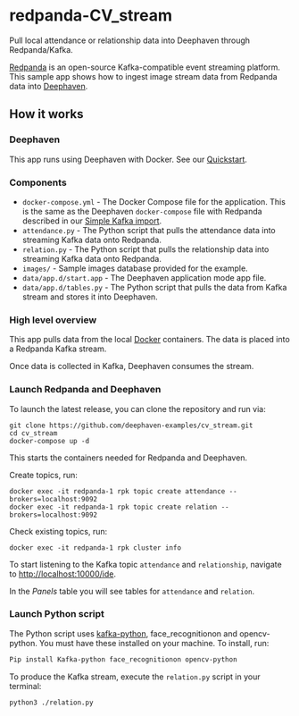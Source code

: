 # redpanda-CV_stream
Pull local attendance or relationship data into Deephaven through Redpanda/Kafka.


[Redpanda](https://vectorized.io/) is an open-source Kafka-compatible event streaming platform. This sample app shows how to ingest image stream data from Redpanda data into [Deephaven](https://deephaven.io/).


## How it works

### Deephaven

This app runs using Deephaven with Docker. See our [Quickstart](https://deephaven.io/core/docs/tutorials/quickstart/).

### Components

* `docker-compose.yml` - The Docker Compose file for the application. This is the same as the Deephaven `docker-compose` file with Redpanda described in our [Simple Kafka import](https://deephaven.io/core/docs/how-to-guides/kafka-stream/).
* `attendance.py` - The Python script that pulls the attendance data into streaming Kafka data onto Redpanda.
* `relation.py` - The Python script that pulls the relationship data into streaming Kafka data onto Redpanda.
* `images/` - Sample images database provided for the example.
* `data/app.d/start.app` - The Deephaven application mode app file.
* `data/app.d/tables.py` - The Python script that pulls the data from Kafka stream and stores it into Deephaven. 


### High level overview

This app pulls data from the local [Docker](https://docs.docker.com/engine/reference/commandline/stats/) containers.
The data is placed into a Redpanda Kafka stream.

Once data is collected in Kafka, Deephaven consumes the stream.

### Launch Redpanda and Deephaven

To launch the latest release, you can clone the repository and run via:

```shell
git clone https://github.com/deephaven-examples/cv_stream.git
cd cv_stream
docker-compose up -d
```
This starts the containers needed for Redpanda and Deephaven.

Create topics, run:
```shell
docker exec -it redpanda-1 rpk topic create attendance --brokers=localhost:9092
docker exec -it redpanda-1 rpk topic create relation --brokers=localhost:9092
```
Check existing topics, run:
```shell
docker exec -it redpanda-1 rpk cluster info
```


To start listening to the Kafka topic `attendance` and `relationship`, navigate to [http://localhost:10000/ide](http://localhost:10000/ide/).

In the _Panels_ table you will see tables for `attendance` and `relation`.

### Launch Python script

The Python script uses [kafka-python](https://kafka-python.readthedocs.io/en/master/), face_recognitionon and opencv-python. You must have these installed on your machine. To install, run:

```bash
Pip install Kafka-python face_recognitionon opencv-python
```

To produce the Kafka stream, execute the `relation.py` script in your terminal:

  ```bash
  python3 ./relation.py
  ```
  
